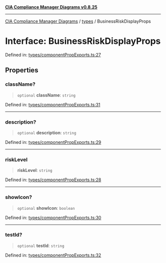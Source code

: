 [**CIA Compliance Manager Diagrams v0.8.25**](../../README.md)

***

[CIA Compliance Manager Diagrams](../../modules.md) / [types](../README.md) / BusinessRiskDisplayProps

# Interface: BusinessRiskDisplayProps

Defined in: [types/componentPropExports.ts:27](https://github.com/Hack23/cia-compliance-manager/blob/b7816746b3b7f5e02cb18303af9cc6696a8caef9/src/types/componentPropExports.ts#L27)

## Properties

### className?

> `optional` **className**: `string`

Defined in: [types/componentPropExports.ts:31](https://github.com/Hack23/cia-compliance-manager/blob/b7816746b3b7f5e02cb18303af9cc6696a8caef9/src/types/componentPropExports.ts#L31)

***

### description?

> `optional` **description**: `string`

Defined in: [types/componentPropExports.ts:29](https://github.com/Hack23/cia-compliance-manager/blob/b7816746b3b7f5e02cb18303af9cc6696a8caef9/src/types/componentPropExports.ts#L29)

***

### riskLevel

> **riskLevel**: `string`

Defined in: [types/componentPropExports.ts:28](https://github.com/Hack23/cia-compliance-manager/blob/b7816746b3b7f5e02cb18303af9cc6696a8caef9/src/types/componentPropExports.ts#L28)

***

### showIcon?

> `optional` **showIcon**: `boolean`

Defined in: [types/componentPropExports.ts:30](https://github.com/Hack23/cia-compliance-manager/blob/b7816746b3b7f5e02cb18303af9cc6696a8caef9/src/types/componentPropExports.ts#L30)

***

### testId?

> `optional` **testId**: `string`

Defined in: [types/componentPropExports.ts:32](https://github.com/Hack23/cia-compliance-manager/blob/b7816746b3b7f5e02cb18303af9cc6696a8caef9/src/types/componentPropExports.ts#L32)
